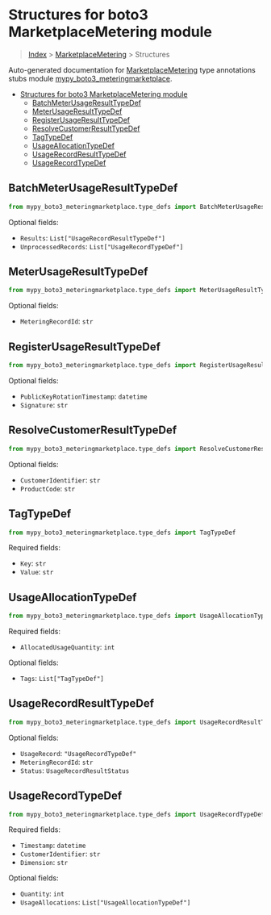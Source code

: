 # Structures for boto3 MarketplaceMetering module

> [Index](../index.md) > [MarketplaceMetering](./index.md) > Structures

Auto-generated documentation for [MarketplaceMetering](https://boto3.amazonaws.com/v1/documentation/api/latest/reference/services/meteringmarketplace.html#MarketplaceMetering)
type annotations stubs module [mypy_boto3_meteringmarketplace](https://pypi.org/project/mypy-boto3-meteringmarketplace/).

- [Structures for boto3 MarketplaceMetering module](#structures-for-boto3-marketplacemetering-module)
  - [BatchMeterUsageResultTypeDef](#batchmeterusageresulttypedef)
  - [MeterUsageResultTypeDef](#meterusageresulttypedef)
  - [RegisterUsageResultTypeDef](#registerusageresulttypedef)
  - [ResolveCustomerResultTypeDef](#resolvecustomerresulttypedef)
  - [TagTypeDef](#tagtypedef)
  - [UsageAllocationTypeDef](#usageallocationtypedef)
  - [UsageRecordResultTypeDef](#usagerecordresulttypedef)
  - [UsageRecordTypeDef](#usagerecordtypedef)

## BatchMeterUsageResultTypeDef

```python
from mypy_boto3_meteringmarketplace.type_defs import BatchMeterUsageResultTypeDef
```




Optional fields:
- `Results`: `List["UsageRecordResultTypeDef"]`
- `UnprocessedRecords`: `List["UsageRecordTypeDef"]`


## MeterUsageResultTypeDef

```python
from mypy_boto3_meteringmarketplace.type_defs import MeterUsageResultTypeDef
```




Optional fields:
- `MeteringRecordId`: `str`


## RegisterUsageResultTypeDef

```python
from mypy_boto3_meteringmarketplace.type_defs import RegisterUsageResultTypeDef
```




Optional fields:
- `PublicKeyRotationTimestamp`: `datetime`
- `Signature`: `str`


## ResolveCustomerResultTypeDef

```python
from mypy_boto3_meteringmarketplace.type_defs import ResolveCustomerResultTypeDef
```




Optional fields:
- `CustomerIdentifier`: `str`
- `ProductCode`: `str`


## TagTypeDef

```python
from mypy_boto3_meteringmarketplace.type_defs import TagTypeDef
```


Required fields:
- `Key`: `str`
- `Value`: `str`




## UsageAllocationTypeDef

```python
from mypy_boto3_meteringmarketplace.type_defs import UsageAllocationTypeDef
```


Required fields:
- `AllocatedUsageQuantity`: `int`



Optional fields:
- `Tags`: `List["TagTypeDef"]`


## UsageRecordResultTypeDef

```python
from mypy_boto3_meteringmarketplace.type_defs import UsageRecordResultTypeDef
```




Optional fields:
- `UsageRecord`: `"UsageRecordTypeDef"`
- `MeteringRecordId`: `str`
- `Status`: `UsageRecordResultStatus`


## UsageRecordTypeDef

```python
from mypy_boto3_meteringmarketplace.type_defs import UsageRecordTypeDef
```


Required fields:
- `Timestamp`: `datetime`
- `CustomerIdentifier`: `str`
- `Dimension`: `str`



Optional fields:
- `Quantity`: `int`
- `UsageAllocations`: `List["UsageAllocationTypeDef"]`

